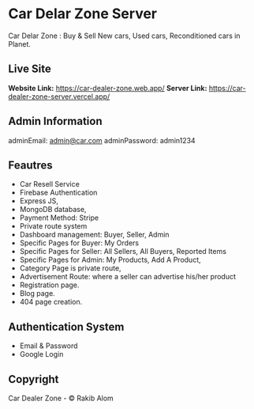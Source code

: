 # Car Delar Zone Server
Car Delar Zone : Buy & Sell New cars, Used cars, Reconditioned cars in Planet.
## Live Site
**Website Link:** https://car-dealer-zone.web.app/
**Server Link:** https://car-dealer-zone-server.vercel.app/
## Admin Information
adminEmail: admin@car.com
adminPassword: admin1234
## Feautres
- Car Resell Service
- Firebase Authentication
- Express JS,
- MongoDB database,
- Payment Method: Stripe
- Private route system
- Dashboard management: Buyer, Seller, Admin
- Specific Pages for Buyer: My Orders
- Specific Pages for Seller: All Sellers, All Buyers, Reported Items
- Specific Pages for Admin: My Products, Add A Product,
- Category Page is private route,
- Advertisement Route: where a seller can advertise his/her product
- Registration page.
- Blog page.
- 404 page creation.
## Authentication System
- Email & Password
- Google Login
## Copyright
Car Dealer Zone - © Rakib Alom